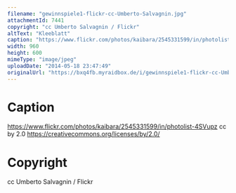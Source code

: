 ```yaml
---
filename: "gewinnspiele1-flickr-cc-Umberto-Salvagnin.jpg"
attachmentId: 7441
copyright: "cc Umberto Salvagnin / Flickr"
altText: "Kleeblatt"
caption: "https://www.flickr.com/photos/kaibara/2545331599/in/photolist-4SVupz cc by 2.0 https://creativecommons.org/licenses/by/2.0/"
width: 960
height: 600
mimeType: "image/jpeg"
uploadDate: "2014-05-18 23:47:49"
originalUrl: "https://bxq4fb.myraidbox.de/i/gewinnspiele1-flickr-cc-Umberto-Salvagnin.jpg"
---
```


# Caption

https://www.flickr.com/photos/kaibara/2545331599/in/photolist-4SVupz cc by 2.0 https://creativecommons.org/licenses/by/2.0/

# Copyright

cc Umberto Salvagnin / Flickr
